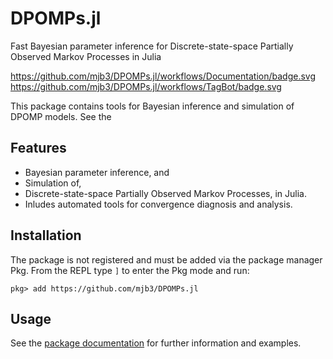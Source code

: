 # DPOMPs.jl
Fast Bayesian parameter inference for Discrete-state-space Partially Observed Markov Processes in Julia

https://github.com/mjb3/DPOMPs.jl/workflows/Documentation/badge.svg
https://github.com/mjb3/DPOMPs.jl/workflows/TagBot/badge.svg

This package contains tools for Bayesian inference and simulation of DPOMP models. See the 

## Features

- Bayesian parameter inference, and
- Simulation of,
- Discrete-state-space Partially Observed Markov Processes, in Julia.
- Inludes automated tools for convergence diagnosis and analysis.

## Installation

The package is not registered and must be added via the package manager Pkg.
From the REPL type `]` to enter the Pkg mode and run:

```
pkg> add https://github.com/mjb3/DPOMPs.jl
```

## Usage

See the [package documentation][docs] for further information and examples.

[docs]: https://mjb3.github.io/DPOMPs.jl/
